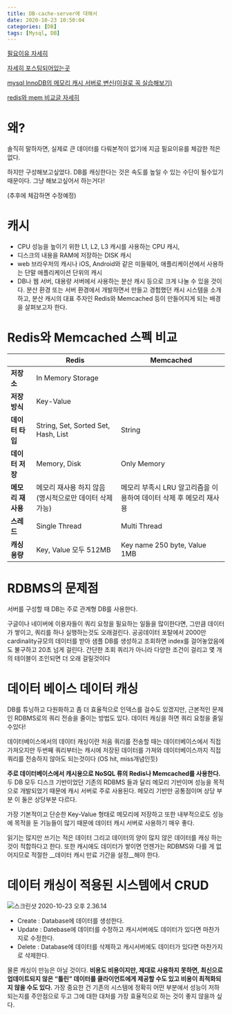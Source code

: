```yaml
---
title: DB-cache-server에 대해서
date: 2020-10-23 10:50:04
categories: [DB]
tags: [Mysql, DB]
---
```


[필요이유 자세히](https://tmdahr1245.tistory.com/120)

[자세히 포스팅되어있는곳](https://nangkyeong.tistory.com/entry/%EC%9D%B4%EA%B2%83%EC%9D%B4-MySQL%EC%9D%B4%EB%8B%A4%EB%A1%9C-%EC%A0%95%EB%A6%AC%ED%95%B4%EB%B3%B4%EB%8A%94-%EC%9D%B8%EB%8D%B1%EC%8A%A4-%EA%B0%9C%EB%85%90)

[mysql lnnoDB의 메모리 캐시 서버로 변신(이걸로 꼭 실습해보기)](https://gywn.net/2019/09/mysql-innodb-as-cache-server-config/)

[redis와 mem 비교글 자세히](https://deveric.tistory.com/65)

# 왜?

솔직히 말하자면, 실제로 큰 데이터를 다뤄본적이 없기에 지금 필요이유를 체감한 적은 없다.

하지만 구성해보고싶었다. DB를 캐싱한다는 것은 속도를 높일 수 있는 수단이 될수있기 때문이다. 그냥 해보고싶어서 하는거다! 

(추후에 체감하면 수정예정)

# 캐시

- CPU 성능을 높이기 위한 L1, L2, L3 캐시를 사용하는 CPU 캐시, 
- 디스크의 내용을 RAM에 저장하는 DISK 캐시
- web 브라우저의 캐시나 iOS, Android와 같은 미들웨어, 애플리케이션에서 사용하는 단말 애플리케이션 단위의 캐시
- DB나 웹 서버, 대용량 서버에서 사용하는 분산 캐시 등으로 크게 나눌 수 있을 것이다. 분산 환경 또는 서버 환경에서 개발하면서 만들고 경험했던 캐시 시스템을 소개하고, 분산 캐시의 대표 주자인 Redis와 Memcached 등이 만들어지게 되는 배경을 살펴보고자 한다.

# Redis와 Memcached 스펙 비교

|                   | **Redis**                                              | **Memcached**                                                |
| ----------------- | ------------------------------------------------------ | ------------------------------------------------------------ |
| **저장소**        | In Memory Storage                                      |                                                              |
| **저장 방식**     | Key-Value                                              |                                                              |
| **데이터 타입**   | String, Set, Sorted Set, Hash, List                    | String                                                       |
| **데이터 저장**   | Memory, Disk                                           | Only Memory                                                  |
| **메모리 재사용** | 메모리 재사용 하지 않음(명시적으로만 데이터 삭제 가능) | 메모리 부족시 LRU 알고리즘을 이용하여 데이터 삭제 후 메모리 재사용 |
| **스레드**        | Single Thread                                          | Multi Thread                                                 |
| **캐싱 용량**     | Key, Value 모두 512MB                                  | Key name 250 byte, Value 1MB                                 |

 

# RDBMS의 문제점

서버를 구성할 때 DB는 주로 관계형 DB를 사용한다.

구글이나 네이버에 이용자들이 쿼리 요청을 필요하는 일들을 많이한다면, 그만큼 데이터가 쌓이고, 쿼리를 하나 실행하는것도 오래걸린다. 공공데이터 포탈에서 2000만 cardinality규모의 데이터를 받아 샘플 DB를 생성하고 조회하면 index를 걸어놓았음에도 불구하고 20초 넘게 걸린다. 간단한 조회 쿼리가 아니라 다양한 조건이 걸리고 몇 개의 테이블이 조인되면 더 오래 걸릴것이다

# 데이터 베이스 데이터 캐싱

DB를 튜닝하고 다원화하고 좀 더 효율적으로 인덱스를 걸수도 있겠지만, 근본적인 문제인 RDBMS로의 쿼리 전송을 줄이는 방법도 있다. 데이터 캐싱을 하면 쿼리 요청을 줄일수있다!

데이터베이스에서의 데이터 캐싱이란 처음 쿼리를 전송할 때는 데이터베이스에서 직접 가져오지만 두번째 쿼리부터는 캐시에 저장된 데이터를 가져와 데이터베이스까지 직접 쿼리를 전송하지 않아도 되는것이다 (OS hit, miss개념인듯)

__주로 데이터베이스에서 캐시용으로 NoSQL 류의 Redis나 Memcached를 사용한다.__ 두 DB 모두 디스크 기반이었던 기존의 RDBMS 들과 달리 메모리 기반이며 성능을 목적으로 개발되었기 때문에 캐시 서버로 주로 사용된다. 메모리 기반만 공통점이며 상당 부분 이 둘은 상당부분 다르다.

가장 기본적이고 단순한 Key-Value 형태로 메모리에 저장하고
또한 내부적으로도 성능에 목적을 둔 기능들이 많기 때문에 데이터 캐시 서버로 사용하기 매우 좋다.

읽기는 많지만 쓰기는 적은 데이터 그리고 데이터의 양이 많지 않은 데이터를 캐싱 하는 것이 적합하다고 한다.
또한 캐시에도 데이터가 쌓이면 언젠가는 RDBMS와 다를 게 없어지므로 적절한 __데이터 캐시 만료 기간을 설정__해야 한다.

# 데이터 캐싱이 적용된 시스템에서 CRUD



![스크린샷 2020-10-23 오후 2.36.14](https://tva1.sinaimg.cn/large/0081Kckwgy1gjz7l9xxjbj30wd0u0naa.jpg)

- Create : Database에 데이터를 생성한다.
- Update : Datebase에 데이터를 수정하고 캐시서버에도 데이터가 있다면 마찬가지로 수정한다.
- Delete : Database에 데이터를 삭제하고 캐시서버에도 데이터가 있다면 마찬가지로 삭제한다.

물론 캐싱이 만능은 아닐 것이다. __비용도 비용이지만, 제대로 사용하지 못하면, 최신으로 업데이트되지 않은 “틀린” 데이터를 클라이언트에게 제공할 수도 있고 비용이 최적화되지 않을 수도 있다.__
가장 중요한 건 기존의 시스템에 정확히 어떤 부분에서 성능이 저하되는지를 주안점으로 두고 그에 대한 대처를 가장 효율적으로 하는 것이 좋지 않을까 싶다.

